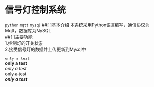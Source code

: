 # 信号灯控制系统
``python``  ``mqtt``  ``mysql`` 
##[ ]基本介绍
  本系统采用Python语言编写，通信协议为Mqtt，数据库为MySQL  
##[ ]主要功能  
  1.控制灯的开关状态  
  2.接受信号灯的数据并上传更新到Mysql中  

``only a test``  
**only a test**  
*only a test*  
~~only a test~~  
***only a test***  

